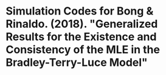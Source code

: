 # Simulation Codes for Bong & Rinaldo. (2018). "Generalized Results for the Existence and Consistency of the MLE in the Bradley-Terry-Luce Model"

